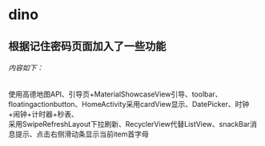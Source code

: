 # dino
## 根据记住密码页面加入了一些功能   
###### 内容如下：
  使用高德地图API、引导页+MaterialShowcaseView引导、toolbar、     
  floatingactionbutton、HomeActivity采用cardView显示、DatePicker、时钟+闹钟+计时器+秒表、    
  采用SwipeRefreshLayout下拉刷新、RecyclerView代替ListView、snackBar消息提示、点击右侧滑动条显示当前item首字母
